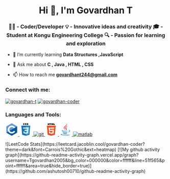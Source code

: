 <h1 align="center">Hi 👋, I'm Govardhan T</h1>
<h3 align="center">👨‍💻 - Coder/Developer
💡 - Innovative ideas and creativity
🎓 - Student at Kongu Engineering College
🔍 - Passion for learning and exploration
</h3>

- 🌱 I’m currently learning **Data Structures ,JavaScript**

- 💬 Ask me about **C , Java , HTML , CSS**

- 📫 How to reach me **govardhant244@gmail.com**

<h3 align="left">Connect with me:</h3>
<p align="left">
<a href="https://linkedin.com/in/govardhan-t" target="blank"><img align="center" src="https://raw.githubusercontent.com/rahuldkjain/github-profile-readme-generator/master/src/images/icons/Social/linked-in-alt.svg" alt="govardhan-t" height="30" width="40" /></a>
<a href="https://www.leetcode.com/govardhan-coder" target="blank"><img align="center" src="https://raw.githubusercontent.com/rahuldkjain/github-profile-readme-generator/master/src/images/icons/Social/leet-code.svg" alt="govardhan-coder" height="30" width="40" /></a>
</p>

<h3 align="left">Languages and Tools:</h3>
<p align="left"> <a href="https://www.cprogramming.com/" target="_blank" rel="noreferrer"> <img src="https://raw.githubusercontent.com/devicons/devicon/master/icons/c/c-original.svg" alt="c" width="40" height="40"/> </a> <a href="https://www.w3schools.com/css/" target="_blank" rel="noreferrer"> <img src="https://raw.githubusercontent.com/devicons/devicon/master/icons/css3/css3-original-wordmark.svg" alt="css3" width="40" height="40"/> </a> <a href="https://git-scm.com/" target="_blank" rel="noreferrer"> <img src="https://www.vectorlogo.zone/logos/git-scm/git-scm-icon.svg" alt="git" width="40" height="40"/> </a> <a href="https://www.w3.org/html/" target="_blank" rel="noreferrer"> <img src="https://raw.githubusercontent.com/devicons/devicon/master/icons/html5/html5-original-wordmark.svg" alt="html5" width="40" height="40"/> </a> <a href="https://www.java.com" target="_blank" rel="noreferrer"> <img src="https://raw.githubusercontent.com/devicons/devicon/master/icons/java/java-original.svg" alt="java" width="40" height="40"/> </a> <a href="https://www.mathworks.com/" target="_blank" rel="noreferrer"> <img src="https://upload.wikimedia.org/wikipedia/commons/2/21/Matlab_Logo.png" alt="matlab" width="40" height="40"/> </a> </p>
![LeetCode Stats](https://leetcard.jacoblin.cool/govardhan-coder?theme=dark&font=Carrois%20Gothic&ext=heatmap)
[![My github activity graph](https://github-readme-activity-graph.vercel.app/graph?username=Tgovardhan2005&bg_color=000000&color=ffffff&line=51f565&point=ffffff&area=true&hide_border=true)](https://github.com/ashutosh00710/github-readme-activity-graph)
